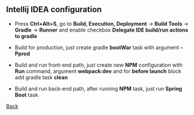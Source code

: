 ## Intellij IDEA configuration

 - Press **Ctrl+Alt+S**, go to **Build, Execution, Deployment** -> **Build Tools** -> **Gradle** -> **Runner**
 and enable checkbox **Delegate IDE build/run actions to gradle**

 - Build for production, 
 just create gradle **bootWar** task with argument **-Pprod**

 - Build and run front-end path, 
 just create new **NPM** configuration with **Run** command, argument **webpack:dev** 
 and for **before launch** block add gradle task **clean**

 - Build and run back-end path, 
 after running **NPM** task, just run **Spring Boot** task

[Back][back]

[back]: https://github.com/sergey-didenko/my-blog/blob/master/README.md
